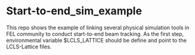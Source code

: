 # Start-to-end_sim_example
This repo shows the example of linking several physical simulation tools in FEL community to conduct start-to-end beam tracking. As the first step, environmental variable  $LCLS_LATTICE should be define and point to the LCLS-Lattice files.
